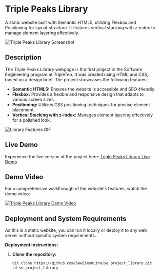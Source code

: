 # Triple Peaks Library

A static website built with Semantic HTML5, utilizing Flexbox and Positioning for layout structure. It features vertical stacking with z-index to manage element layering effectively.

![Triple Peaks Library Screenshot](https://example.com/screenshot.png)

## Description

The Triple Peaks Library webpage is the first project in the Software Engineering program at TripleTen. It was created using HTML and CSS, based on a design brief. The project showcases the following features:

- **Semantic HTML5:** Ensures the website is accessible and SEO-friendly.
- **Flexbox:** Provides a flexible and responsive design that adapts to various screen sizes.
- **Positioning:** Utilizes CSS positioning techniques for precise element placement.
- **Vertical Stacking with z-index:** Manages element layering effectively for a polished look.

![Library Features GIF](https://example.com/library-features.gif)

## Live Demo

Experience the live version of the project here: [Triple Peaks Library Live Demo](https://sawsimonlinn.github.io/se_project_library/)

## Demo Video

For a comprehensive walkthrough of the website's features, watch the demo video:

[![Triple Peaks Library Demo Video](https://example.com/demo-thumbnail.png)](https://example.com/demo-video.mp4)

## Deployment and System Requirements

As this is a static website, you can run it locally or deploy it to any web server without specific system requirements.

**Deployment Instructions:**

1. **Clone the repository:**

   ```bash
   git clone https://github.com/SawSimonLinn/se_project_library.git
   cd se_project_library
